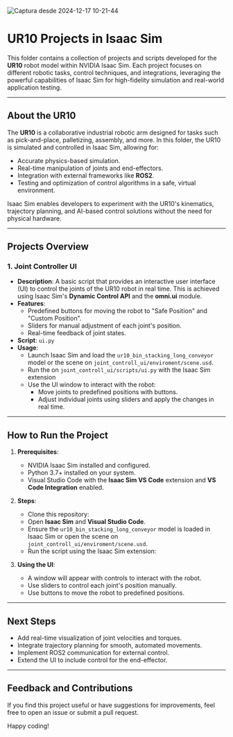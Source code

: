 ![Captura desde 2024-12-17 10-21-44](https://github.com/user-attachments/assets/64b06d64-1a8a-4902-88bb-e1c738ca5c83)
# UR10 Projects in Isaac Sim

This folder contains a collection of projects and scripts developed for the **UR10** robot model within NVIDIA Isaac Sim. Each project focuses on different robotic tasks, control techniques, and integrations, leveraging the powerful capabilities of Isaac Sim for high-fidelity simulation and real-world application testing.

---

## About the UR10

The **UR10** is a collaborative industrial robotic arm designed for tasks such as pick-and-place, palletizing, assembly, and more. In this folder, the UR10 is simulated and controlled in Isaac Sim, allowing for:
- Accurate physics-based simulation.
- Real-time manipulation of joints and end-effectors.
- Integration with external frameworks like **ROS2**.
- Testing and optimization of control algorithms in a safe, virtual environment.

Isaac Sim enables developers to experiment with the UR10's kinematics, trajectory planning, and AI-based control solutions without the need for physical hardware.

---

## Projects Overview

### 1. **Joint Controller UI**
- **Description**: A basic script that provides an interactive user interface (UI) to control the joints of the UR10 robot in real time. This is achieved using Isaac Sim's **Dynamic Control API** and the **omni.ui** module.
- **Features**:
   - Predefined buttons for moving the robot to "Safe Position" and "Custom Position".
   - Sliders for manual adjustment of each joint's position.
   - Real-time feedback of joint states.
- **Script**: `ui.py`
- **Usage**:
   - Launch Isaac Sim and load the `ur10_bin_stacking_long_conveyor` model or the scene on `joint_controll_ui/enviroment/scene.usd`.
   - Run the on `joint_controll_ui/scripts/ui.py` with the Isaac Sim extension
   - Use the UI window to interact with the robot:
     - Move joints to predefined positions with buttons.
     - Adjust individual joints using sliders and apply the changes in real time.

---

## How to Run the Project

1. **Prerequisites**:
   - NVIDIA Isaac Sim installed and configured.
   - Python 3.7+ installed on your system.
   - Visual Studio Code with the **Isaac Sim VS Code** extension and **VS Code Integration** enabled.

2. **Steps**:
   - Clone this repository:
   - Open **Isaac Sim** and **Visual Studio Code**.
   - Ensure the `ur10_bin_stacking_long_conveyor` model is loaded in Isaac Sim or open the scene on `joint_controll_ui/enviroment/scene.usd`.
   - Run the script using the Isaac Sim extension:

3. **Using the UI**:
   - A window will appear with controls to interact with the robot.
   - Use sliders to control each joint's position manually.
   - Use buttons to move the robot to predefined positions.

---

## Next Steps
- Add real-time visualization of joint velocities and torques.
- Integrate trajectory planning for smooth, automated movements.
- Implement ROS2 communication for external control.
- Extend the UI to include control for the end-effector.

---

## Feedback and Contributions
If you find this project useful or have suggestions for improvements, feel free to open an issue or submit a pull request.

Happy coding!
